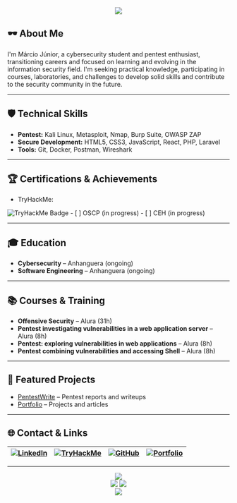 







<div align="center">
  <img src="https://readme-typing-svg.vercel.app/?color=00ff00&size=35&center=true&vCenter=true&width=1000&lines=HELLO,+I'M+M%C3%A1rcio+J%C3%BAnior;CYBERSECURITY+%7C+PENTESTER+%7C+WEB+DEVELOPER" />
</div>

## 🕶️ About Me

I'm Márcio Júnior, a cybersecurity student and pentest enthusiast, transitioning careers and focused on learning and evolving in the information security field. I'm seeking practical knowledge, participating in courses, laboratories, and challenges to develop solid skills and contribute to the security community in the future.

---

## 🛡️ Technical Skills

- **Pentest:** Kali Linux, Metasploit, Nmap, Burp Suite, OWASP ZAP
- **Secure Development:** HTML5, CSS3, JavaScript, React, PHP, Laravel
- **Tools:** Git, Docker, Postman, Wireshark

---

## 🏆 Certifications & Achievements

- TryHackMe:
<img src="https://tryhackme-badges.s3.amazonaws.com/JuniorSixx.png?t=20241201" alt="TryHackMe Badge" />
- [ ] OSCP (in progress)
- [ ] CEH (in progress)

---

## 🎓 Education

- **Cybersecurity** – Anhanguera (ongoing)
- **Software Engineering** – Anhanguera (ongoing)

---

## 📚 Courses & Training

- **Offensive Security** – Alura (31h)
- **Pentest investigating vulnerabilities in a web application server** – Alura (8h)
- **Pentest: exploring vulnerabilities in web applications** – Alura (8h)
- **Pentest combining vulnerabilities and accessing Shell** – Alura (8h)

---

## 🚀 Featured Projects

- [PentestWrite](https://github.com/JuniorSixx/PentestWrite) – Pentest reports and writeups
- [Portfolio](https://port-folio-blush-nine.vercel.app/) – Projects and articles

---

## 🌐 Contact & Links

| [![LinkedIn](https://img.shields.io/badge/LinkedIn-0077B5?style=flat&logo=linkedin&logoColor=white)](https://www.linkedin.com/in/marciojr1999) | [![TryHackMe](https://img.shields.io/badge/TryHackMe-212C42?style=flat&logo=tryhackme&logoColor=white)](https://tryhackme.com/p/JuniorSixx) | [![GitHub](https://img.shields.io/badge/GitHub-181717?style=flat&logo=github&logoColor=white)](https://github.com/JuniorSixx) | [![Portfolio](https://img.shields.io/badge/Portfolio-000000?style=flat&logo=vercel&logoColor=white)](https://port-folio-blush-nine.vercel.app/) |
|---|---|---|---|

---

<div align="center">
  <img src="https://github-profile-trophy.vercel.app/?username=JuniorSixx&theme=matrix&no-frame=true&no-bg=true&margin-w=4" />
</div>

<div align="center">
  <img src="https://github-readme-stats.vercel.app/api?username=JuniorSixx&show_icons=true&theme=radical&hide_border=true&bg_color=0D1117" />
  <img src="https://github-readme-stats.vercel.app/api/top-langs/?username=JuniorSixx&layout=compact&theme=radical&hide_border=true&bg_color=0D1117" />
</div>

<div align="center">
  <img src="https://komarev.com/ghpvc/?username=JuniorSixx&color=00ff00&style=flat-square" />
</div>



